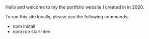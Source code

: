 Hello and welcome to my the portfolio website I created in in 2020.

To run this site locally, please use the following commands:

- npm install
- npm run start-dev
